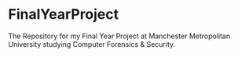 FinalYearProject
================

The Repository for my Final Year Project at Manchester Metropolitan University studying Computer Forensics &amp; Security.
